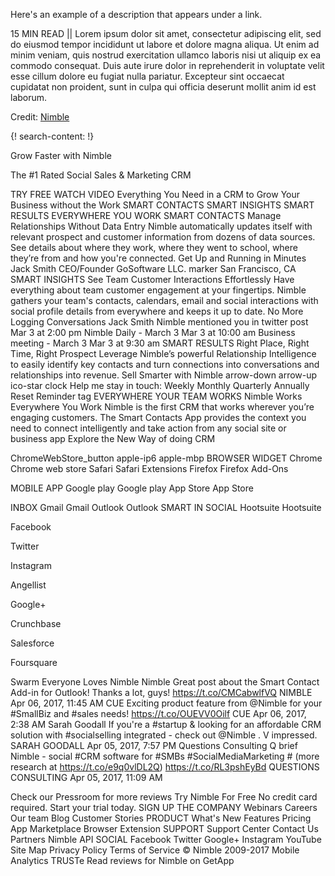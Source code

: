 Here's an example of a description that appears under a link.

15 MIN READ || Lorem ipsum dolor sit amet, consectetur adipiscing elit, sed do eiusmod tempor incididunt ut labore et dolore magna aliqua. Ut enim ad minim veniam, quis nostrud exercitation ullamco laboris nisi ut aliquip ex ea commodo consequat. Duis aute irure dolor in reprehenderit in voluptate velit esse cillum dolore eu fugiat nulla pariatur. Excepteur sint occaecat cupidatat non proident, sunt in culpa qui officia deserunt mollit anim id est laborum.

Credit: [Nimble](http://www.nimble.com/)


{! search-content: !}


 
Grow Faster with Nimble

The #1 Rated Social Sales & Marketing CRM

TRY FREE WATCH VIDEO
Everything You Need in a CRM to Grow 
Your Business without the Work
SMART 
CONTACTS
SMART 
INSIGHTS
SMART 
RESULTS
EVERYWHERE 
YOU WORK
SMART CONTACTS
Manage Relationships Without Data ­Entry
Nimble automatically updates itself with relevant prospect and customer information from dozens of data sources. See details about where they work, where they went to school, where they’re from and how you're connected.
Get Up and Running in Minutes
Jack Smith
CEO/Founder 
GoSoftware LLC.
marker San Francisco, CA
SMART INSIGHTS
See Team Customer Interactions Effortlessly
Have everything about team customer engagement at your fingertips. Nimble gathers your team's contacts, calendars, email and social interactions with social profile details from everywhere and keeps it up to date.
No More Logging Conversations
Jack Smith
Nimble mentioned you in twitter post
Mar 3 at 2:00 pm
Nimble Daily - March 3
Mar 3 at 10:00 am
Business meeting - March 3
Mar 3 at 9:30 am
SMART RESULTS
Right Place, Right Time, Right Prospect
Leverage Nimble’s powerful Relationship Intelligence to easily identify key contacts and turn connections into conversations and relationships into revenue.
Sell Smarter with Nimble
arrow-down arrow-up
ico-star   clock
Help me stay in touch:
Weekly 
Monthly 
Quarterly 
Annually 
Reset Reminder
  tag
EVERYWHERE YOUR TEAM WORKS
Nimble Works Everywhere You Work
Nimble is the first CRM that works wherever you’re engaging customers. The Smart Contacts App provides the context you need to connect intelligently and take action from any social site or business app
Explore the New Way of doing CRM

ChromeWebStore_button
    apple-ip6 apple-mbp
BROWSER WIDGET Chrome 
Chrome 
web store
  Safari 
Safari 
Extensions
  Firefox 
Firefox 
Add-Ons
 
 MOBILE APP Google play
Google 
play
  App Store
App 
Store
 
 
 INBOX Gmail
Gmail
  Outlook
Outlook
SMART IN SOCIAL Hootsuite
Hootsuite
 
Facebook
 
Twitter
 
Instagram
 
Angellist
 
Google+
 
Crunchbase
 
Salesforce
 
Foursquare
 
Swarm
Everyone Loves Nimble
Nimble
Great post about the Smart Contact Add-in for Outlook! Thanks a lot, guys! https://t.co/CMCabwlfVQ
NIMBLE
Apr 06, 2017, 11:45 AM
CUE
Exciting product feature from @Nimble for your #SmallBiz and #sales needs! https://t.co/OUEVV0Oilf
CUE
Apr 06, 2017, 2:38 AM
Sarah Goodall
If you're a #startup & looking for an affordable CRM solution with #socialselling integrated - check out @Nimble . V impressed.
SARAH GOODALL
Apr 05, 2017, 7:57 PM
Questions Consulting
Q brief Nimble - social #CRM software for #SMBs #SocialMediaMarketing # (more research at https://t.co/e9q0vlDL2Q) https://t.co/RL3pshEyBd
QUESTIONS CONSULTING
Apr 05, 2017, 11:09 AM

Check our Pressroom for more reviews
Try Nimble For Free
No credit card required. Start your trial today.
SIGN UP
THE COMPANY
Webinars
Careers
Our team
Blog
Customer Stories
PRODUCT
What's New
Features
Pricing
App Marketplace
Browser Extension
SUPPORT
Support Center
Contact Us
Partners
Nimble API
SOCIAL
Facebook
Twitter
Google+
Instagram
YouTube
Site Map Privacy Policy Terms of Service 
© Nimble 2009-2017
Mobile Analytics
TRUSTe
Read reviews for Nimble on GetApp


